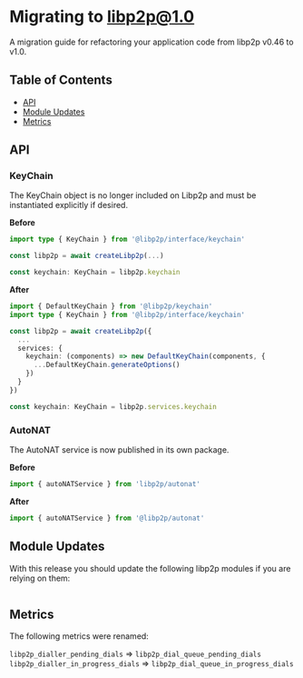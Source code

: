 <!--Specify versions for migration below-->
# Migrating to libp2p@1.0 <!-- omit in toc -->

A migration guide for refactoring your application code from libp2p v0.46 to v1.0.

## Table of Contents <!-- omit in toc -->

- [API](#api)
- [Module Updates](#module-updates)
- [Metrics](#metrics)

## API

<!--Describe breaking APIs with examples for Before and After
Example:

### Peer Discovery

__Describe__

**Before**

```js

```

**After**

```js

```

-->

### KeyChain

The KeyChain object is no longer included on Libp2p and must be instantiated explicitly if desired.

**Before**

```ts
import type { KeyChain } from '@libp2p/interface/keychain'

const libp2p = await createLibp2p(...)

const keychain: KeyChain = libp2p.keychain
```

**After**

```ts
import { DefaultKeyChain } from '@libp2p/keychain'
import type { KeyChain } from '@libp2p/interface/keychain'

const libp2p = await createLibp2p({
  ...
  services: {
    keychain: (components) => new DefaultKeyChain(components, {
      ...DefaultKeyChain.generateOptions()
    })
  }
})

const keychain: KeyChain = libp2p.services.keychain
```

### AutoNAT

The AutoNAT service is now published in its own package.

**Before**

```ts
import { autoNATService } from 'libp2p/autonat'
```

**After**

```ts
import { autoNATService } from '@libp2p/autonat'
```

## Module Updates

With this release you should update the following libp2p modules if you are relying on them:

<!--Specify module versions in JSON for migration below.
It's recommended to check package.json changes for this:
`git diff <release> <prev> -- package.json`
-->

```json

```

## Metrics

The following metrics were renamed:

`libp2p_dialler_pending_dials` => `libp2p_dial_queue_pending_dials`
`libp2p_dialler_in_progress_dials` => `libp2p_dial_queue_in_progress_dials`

